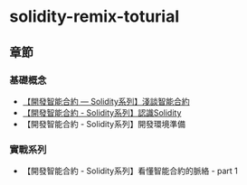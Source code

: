 # solidity-remix-toturial

## 章節

### 基礎概念
- [【開發智能合約 — Solidity系列】淺談智能合約](https://medium.com/willhanchen/%E9%96%8B%E7%99%BC%E6%99%BA%E8%83%BD%E5%90%88%E7%B4%84-solidity%E7%B3%BB%E5%88%97-%E6%B7%BA%E8%AB%87%E6%99%BA%E8%83%BD%E5%90%88%E7%B4%84-4f7c510a7d3a)
- [【開發智能合約 - Solidity系列】認識Solidity](https://medium.com/willhanchen/%E9%96%8B%E7%99%BC%E6%99%BA%E8%83%BD%E5%90%88%E7%B4%84-solidity%E7%B3%BB%E5%88%97-%E8%AA%8D%E8%AD%98solidity-6e5677871d0f)
- 【開發智能合約 - Solidity系列】開發環境準備

### 實戰系列
- 【開發智能合約 - Solidity系列】看懂智能合約的脈絡 - part 1